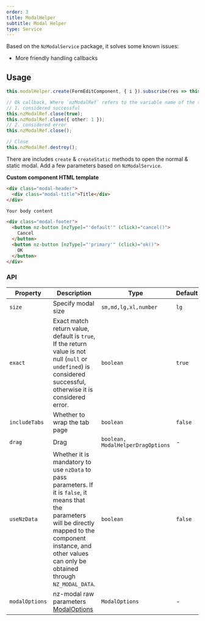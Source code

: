 ```yaml
---
order: 3
title: ModalHelper
subtitle: Modal Helper
type: Service
---
```


Based on the `NzModalService` package, it solves some known issues:

- More friendly handling callbacks

## Usage

```ts
this.modalHelper.create(FormEditComponent, { i }).subscribe(res => this.load());

// Ok callback, Where `nzModalRef` refers to the variable name of the target component in the constructor `NzModalRef`
// 1. considered successful
this.nzModalRef.close(true);
this.nzModalRef.close({ other: 1 });
// 2. considered error
this.nzModalRef.close();

// Close
this.nzModalRef.destroy();
```

There are includes `create` & `createStatic` methods to open the normal & static modal. Add a few parameters based on `NzModalService`.

**Custom component HTML template**

```html
<div class="modal-header">
  <div class="modal-title">Title</div>
</div>

Your body content

<div class="modal-footer">
  <button nz-button [nzType]="'default'" (click)="cancel()">
    Cancel
  </button>
  <button nz-button [nzType]="'primary'" (click)="ok()">
    OK
  </button>
</div>
```

### API

| Property | Description  | Type  | Default   |
| --- | --- | --- | --- |
| `size` | Specify modal size | `sm,md,lg,xl,number` | `lg` |
| `exact` | Exact match return value, default is `true`, If the return value is not null (`null` or `undefined`) is considered successful, otherwise it is considered error. | `boolean` | `true` |
| `includeTabs` | Whether to wrap the tab page | `boolean` | `false` |
| `drag` | Drag | `boolean, ModalHelperDragOptions` | - |
| `useNzData` | Whether it is mandatory to use `nzData` to pass parameters. If it is `false`, it means that the parameters will be directly mapped to the component instance, and other values ​​can only be obtained through `NZ_MODAL_DATA`. | `boolean` | `false` |
| `modalOptions` | nz-modal raw parameters [ModalOptions](https://github.com/NG-ZORRO/ng-zorro-antd/blob/master/components/modal/modal-types.ts) | `ModalOptions` | - |
